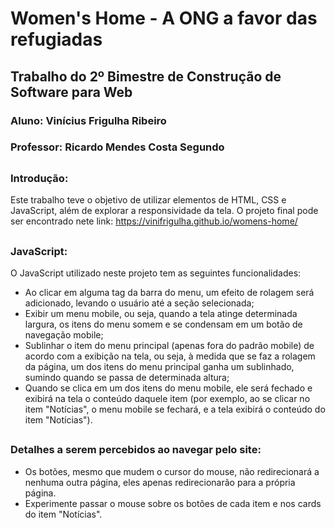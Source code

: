 # Women's Home - A ONG a favor das refugiadas
## Trabalho do 2º Bimestre de Construção de Software para Web 

### Aluno: Vinícius Frigulha Ribeiro
### Professor: Ricardo Mendes Costa Segundo

##

### Introdução:

Este trabalho teve o objetivo de utilizar elementos de HTML, CSS e JavaScript, além de explorar a responsividade da tela.
O projeto final pode ser encontrado nete link: https://vinifrigulha.github.io/womens-home/

##

### JavaScript:

O JavaScript utilizado neste projeto tem as seguintes funcionalidades:

* Ao clicar em alguma tag da barra do menu, um efeito de rolagem será adicionado, levando o usuário até a seção selecionada;
* Exibir um menu mobile, ou seja, quando a tela atinge determinada largura, os itens do menu somem e se condensam em um botão de navegação mobile;
* Sublinhar o item do menu principal (apenas fora do padrão mobile) de acordo com a exibição na tela, ou seja, à medida que se faz a rolagem da página, um dos itens do menu principal ganha um sublinhado, sumindo quando se passa de determinada altura;
* Quando se clica em um dos itens do menu mobile, ele será fechado e exibirá na tela o conteúdo daquele item (por exemplo, ao se clicar no item "Notícias", o menu mobile se fechará, e a tela exibirá o conteúdo do item "Notícias").

##

### Detalhes a serem percebidos ao navegar pelo site:

* Os botões, mesmo que mudem o cursor do mouse, não redirecionará a nenhuma outra página, eles apenas redirecionarão para a própria página.
* Experimente passar o mouse sobre os botões de cada item e nos cards do item "Notícias".
